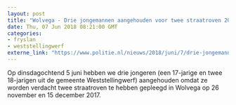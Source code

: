 ```yaml
---
layout: post
title: "Wolvega - Drie jongemannen aangehouden voor twee straatroven 2017"
date: Thu, 07 Jun 2018 08:21:00 GMT
categories: 
- fryslan 
- weststellingwerf 
externe_link: "https://www.politie.nl/nieuws/2018/juni/7/drie-jongemannen-aangehouden-voor-twee-straatroven-2017.html"
---
```


Op dinsdagochtend 5 juni hebben we drie jongeren (een 17-jarige en twee 18-jarigen uit de gemeente Weststellingwerf) aangehouden omdat ze worden verdacht twee straatroven te hebben gepleegd in Wolvega op 26 november en 15 december 2017.
